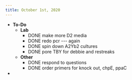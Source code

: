 ```yaml
---
title: October 1st, 2020
---
```


- **To-Do**
	- **Lab**
		- DONE make more D2 media
		- DONE redo pcr --- again
		- DONE spin down A2Yb2 cultures
		- DONE pore TBY for debbie and restreaks
	- **Other**
		- DONE respond to questions
		- DONE order primers for knock out, chpE, ppaC
-